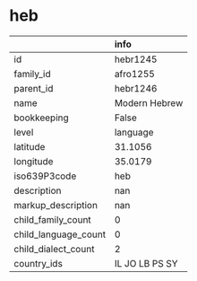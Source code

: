 # heb
|                      | info           |
|:---------------------|:---------------|
| id                   | hebr1245       |
| family_id            | afro1255       |
| parent_id            | hebr1246       |
| name                 | Modern Hebrew  |
| bookkeeping          | False          |
| level                | language       |
| latitude             | 31.1056        |
| longitude            | 35.0179        |
| iso639P3code         | heb            |
| description          | nan            |
| markup_description   | nan            |
| child_family_count   | 0              |
| child_language_count | 0              |
| child_dialect_count  | 2              |
| country_ids          | IL JO LB PS SY |
